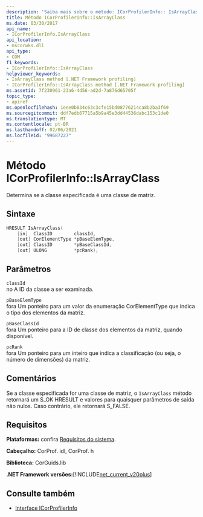 ```yaml
---
description: 'Saiba mais sobre o método: ICorProfilerInfo:: IsArrayClass'
title: Método ICorProfilerInfo::IsArrayClass
ms.date: 03/30/2017
api_name:
- ICorProfilerInfo.IsArrayClass
api_location:
- mscorwks.dll
api_type:
- COM
f1_keywords:
- ICorProfilerInfo::IsArrayClass
helpviewer_keywords:
- IsArrayClass method [.NET Framework profiling]
- ICorProfilerInfo::IsArrayClass method [.NET Framework profiling]
ms.assetid: 7f230961-23a6-4d56-ad2d-7a876d65705f
topic_type:
- apiref
ms.openlocfilehash: 1eee0b834c63c3cfe15bd08776214ca8b2ba3f69
ms.sourcegitcommit: ddf7edb67715a5b9a45e3dd44536dabc153c1de0
ms.translationtype: MT
ms.contentlocale: pt-BR
ms.lasthandoff: 02/06/2021
ms.locfileid: "99687227"
---
```

# <a name="icorprofilerinfoisarrayclass-method"></a>Método ICorProfilerInfo::IsArrayClass

Determina se a classe especificada é uma classe de matriz.  
  
## <a name="syntax"></a>Sintaxe  
  
```cpp  
HRESULT IsArrayClass(  
    [in]  ClassID        classId,  
    [out] CorElementType *pBaseElemType,  
    [out] ClassID        *pBaseClassId,  
    [out] ULONG          *pcRank);  
```  
  
## <a name="parameters"></a>Parâmetros  

 `classId`  
 no A ID da classe a ser examinada.  
  
 `pBaseElemType`  
 fora Um ponteiro para um valor da enumeração CorElementType que indica o tipo dos elementos da matriz.  
  
 `pBaseClassId`  
 fora Um ponteiro para a ID de classe dos elementos da matriz, quando disponível.  
  
 `pcRank`  
 fora Um ponteiro para um inteiro que indica a classificação (ou seja, o número de dimensões) da matriz.  
  
## <a name="remarks"></a>Comentários  

 Se a classe especificada for uma classe de matriz, o `IsArrayClass` método retornará um S_OK HRESULT e valores para quaisquer parâmetros de saída não nulos. Caso contrário, ele retornará S_FALSE.  
  
## <a name="requirements"></a>Requisitos  

 **Plataformas:** confira [Requisitos do sistema](../../get-started/system-requirements.md).  
  
 **Cabeçalho:** CorProf. idl, CorProf. h  
  
 **Biblioteca:** CorGuids.lib  
  
 **.NET Framework versões:**[!INCLUDE[net_current_v20plus](../../../../includes/net-current-v20plus-md.md)]  
  
## <a name="see-also"></a>Consulte também

- [Interface ICorProfilerInfo](icorprofilerinfo-interface.md)
